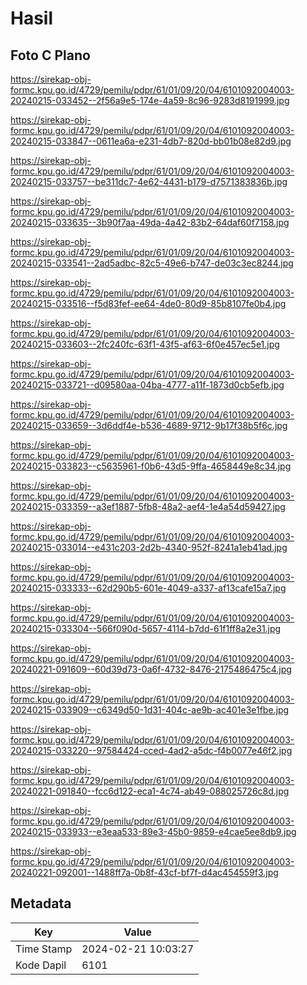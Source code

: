 # Hasil

## Foto C Plano

https://sirekap-obj-formc.kpu.go.id/4729/pemilu/pdpr/61/01/09/20/04/6101092004003-20240215-033452--2f56a9e5-174e-4a59-8c96-9283d8191999.jpg

https://sirekap-obj-formc.kpu.go.id/4729/pemilu/pdpr/61/01/09/20/04/6101092004003-20240215-033847--0611ea6a-e231-4db7-820d-bb01b08e82d9.jpg

https://sirekap-obj-formc.kpu.go.id/4729/pemilu/pdpr/61/01/09/20/04/6101092004003-20240215-033757--be311dc7-4e62-4431-b179-d7571383836b.jpg

https://sirekap-obj-formc.kpu.go.id/4729/pemilu/pdpr/61/01/09/20/04/6101092004003-20240215-033635--3b90f7aa-49da-4a42-83b2-64daf60f7158.jpg

https://sirekap-obj-formc.kpu.go.id/4729/pemilu/pdpr/61/01/09/20/04/6101092004003-20240215-033541--2ad5adbc-82c5-49e6-b747-de03c3ec8244.jpg

https://sirekap-obj-formc.kpu.go.id/4729/pemilu/pdpr/61/01/09/20/04/6101092004003-20240215-033516--f5d83fef-ee64-4de0-80d9-85b8107fe0b4.jpg

https://sirekap-obj-formc.kpu.go.id/4729/pemilu/pdpr/61/01/09/20/04/6101092004003-20240215-033603--2fc240fc-63f1-43f5-af63-6f0e457ec5e1.jpg

https://sirekap-obj-formc.kpu.go.id/4729/pemilu/pdpr/61/01/09/20/04/6101092004003-20240215-033721--d09580aa-04ba-4777-a11f-1873d0cb5efb.jpg

https://sirekap-obj-formc.kpu.go.id/4729/pemilu/pdpr/61/01/09/20/04/6101092004003-20240215-033659--3d6ddf4e-b536-4689-9712-9b17f38b5f6c.jpg

https://sirekap-obj-formc.kpu.go.id/4729/pemilu/pdpr/61/01/09/20/04/6101092004003-20240215-033823--c5635961-f0b6-43d5-9ffa-4658449e8c34.jpg

https://sirekap-obj-formc.kpu.go.id/4729/pemilu/pdpr/61/01/09/20/04/6101092004003-20240215-033359--a3ef1887-5fb8-48a2-aef4-1e4a54d59427.jpg

https://sirekap-obj-formc.kpu.go.id/4729/pemilu/pdpr/61/01/09/20/04/6101092004003-20240215-033014--e431c203-2d2b-4340-952f-8241a1eb41ad.jpg

https://sirekap-obj-formc.kpu.go.id/4729/pemilu/pdpr/61/01/09/20/04/6101092004003-20240215-033333--62d290b5-601e-4049-a337-af13cafe15a7.jpg

https://sirekap-obj-formc.kpu.go.id/4729/pemilu/pdpr/61/01/09/20/04/6101092004003-20240215-033304--566f090d-5657-4114-b7dd-61f1ff8a2e31.jpg

https://sirekap-obj-formc.kpu.go.id/4729/pemilu/pdpr/61/01/09/20/04/6101092004003-20240221-091609--60d39d73-0a6f-4732-8476-2175486475c4.jpg

https://sirekap-obj-formc.kpu.go.id/4729/pemilu/pdpr/61/01/09/20/04/6101092004003-20240215-033909--c6349d50-1d31-404c-ae9b-ac401e3e1fbe.jpg

https://sirekap-obj-formc.kpu.go.id/4729/pemilu/pdpr/61/01/09/20/04/6101092004003-20240215-033220--97584424-cced-4ad2-a5dc-f4b0077e46f2.jpg

https://sirekap-obj-formc.kpu.go.id/4729/pemilu/pdpr/61/01/09/20/04/6101092004003-20240221-091840--fcc6d122-eca1-4c74-ab49-088025726c8d.jpg

https://sirekap-obj-formc.kpu.go.id/4729/pemilu/pdpr/61/01/09/20/04/6101092004003-20240215-033933--e3eaa533-89e3-45b0-9859-e4cae5ee8db9.jpg

https://sirekap-obj-formc.kpu.go.id/4729/pemilu/pdpr/61/01/09/20/04/6101092004003-20240221-092001--1488ff7a-0b8f-43cf-bf7f-d4ac454559f3.jpg


## Metadata

| Key        | Value               |
| ---------- | ------------------- |
| Time Stamp | 2024-02-21 10:03:27 |
| Kode Dapil | 6101                |



